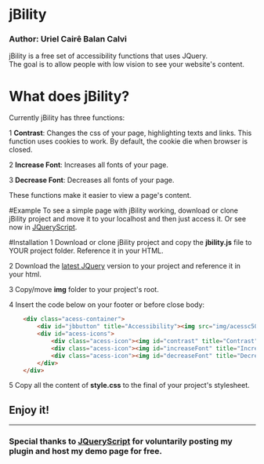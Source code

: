 # jBility
### Author: Uriel Cairê Balan Calvi
jBility is a free set of accessibility functions that uses JQuery.  
The goal is to allow people with low vision to see your website's content.

# What does jBility?
Currently jBility has three functions:

1 **Contrast**: Changes the css of your page, highlighting texts and links. This function uses cookies to work. By default, the cookie die when browser is closed.

2 **Increase Font**: Increases all fonts of your page.

3 **Decrease Font**: Decreases all fonts of your page.

These functions make it easier to view a page's content.

#Example
To see a simple page with jBility working, download or clone jBility project and move it to your localhost and then just access it. 
Or see now in [JQueryScript](http://www.jqueryscript.net/demo/jQuery-Plugin-For-Better-Page-Accessibility-Readability-jbility/ "jBility demo").

#Installation
1 Download or clone jBility project and copy the **jbility.js** file to YOUR project folder. Reference it in your HTML.

2 Download the [latest JQuery] version to your project and reference it in your html.

3 Copy/move **img** folder to your project's root.

4 Insert the code below on your footer or before close body:
``` html
	<div class="acess-container">
        <div id="jbbutton" title="Accessibility"><img src="img/acessc50.png"></div>
        <div id="acess-icons">
            <div class="acess-icon"><img id="contrast" title="Contrast" src="img/contraste40.png"/></div>
            <div class="acess-icon"><img id="increaseFont" title="Increase Font" src="img/fontsma40.png"/></div>
            <div class="acess-icon"><img id="decreaseFont" title="Decrease Font" src="img/fontsme40.png"/></div>
        </div>
    </div>
```
5 Copy all the content of **style.css** to the final of your project's stylesheet.

## Enjoy it!
---
### Special thanks to [JQueryScript](http://www.jqueryscript.net/ "JQueryScript") for voluntarily posting my plugin and host my demo page for free.

[latest JQuery]: http://jquery.com/
